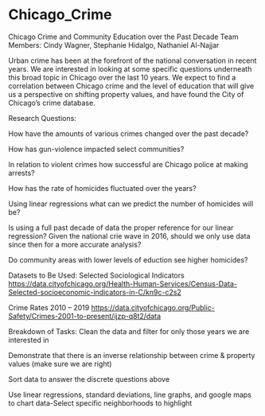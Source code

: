 # Chicago_Crime

Chicago Crime and Community Education over the Past Decade
Team Members: Cindy Wagner, Stephanie Hidalgo, Nathaniel Al-Najjar

Urban crime has been at the forefront of the national conversation in recent years. We are interested in looking at some specific questions underneath this broad topic in Chicago over the last 10 years. We expect to find a correlation between Chicago crime and the level of education  that will give us a perspective on shifting property values, and have found the City of Chicago’s crime database. 

Research Questions:

How have the amounts of various crimes changed over the past decade?

How has gun-violence impacted select communities?

In relation to violent crimes how successful are Chicago police at making arrests?

How has the rate of homicides fluctuated over the years?

Using linear regressions what can we predict the number of homicides will be?

Is using a full past decade of data the proper reference for our linear regression? Given the national crie wave in 2016, should we only use data since then for a more accurate analysis?

Do community areas with lower levels of eduction see higher homicides?


Datasets to Be Used:
Selected Sociological Indicators
https://data.cityofchicago.org/Health-Human-Services/Census-Data-Selected-socioeconomic-indicators-in-C/kn9c-c2s2

Crime Rates 2010 – 2019
https://data.cityofchicago.org/Public-Safety/Crimes-2001-to-present/ijzp-q8t2/data 

Breakdown of Tasks:
Clean the data and filter for only those years we are interested in

Demonstrate that there is an inverse relationship between crime & property values (make sure we are right)

Sort data to answer the discrete questions above

Use linear regressions, standard deviations, line graphs, and google maps to chart data-Select specific neighborhoods to highlight
